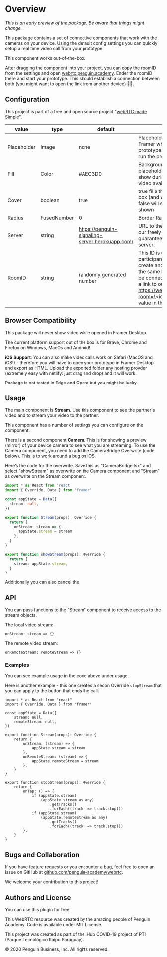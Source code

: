 # Overview

_This is an early preview of the package. Be aware that things might change._

This package contains a set of connective components that work with the cameras on your device. Using the default config settings you can quickly setup a real time video call from your prototype.

This component works out-of-the-box.

After dragging the component into your project, you can copy the roomID from the settings and open [webrtc.penguin.academy](https://webrtc.penguin.academy). Ender the roomID there and start your prototype. This should establish a connection between both (you might want to open the link from another device) 🚀🤙.

## Configuration

This project is part of a free and open source project "[webRTC made Simple](https://webrtc.penguin.academy)".

| value | type | default | description |
| --- | --- | --- | --- |
| Placeholder | Image | none | Placeholder image. Will only show in Framer while working on the prototype. Will not show when you run the prototype. |
| Fill | Color | #AEC3D0 | Background color that shows as a placeholder for the video. Will also show during the call while there is no video available. |
| Cover | boolean | true | true fills the element’s entire content box (and will crop into the video), false will ensure the whole video is shown |
| Radius | FusedNumber | 0 | Border Radius for the video |
| Server | string | https://penguin-signaling-server.herokuapp.com/ | URL to the video server. You can use our freely available server without guarantee or change it to your own server. |
| RoomID | string | randomly generated number | This ID is used to match the two participants of the call. You can create another prototype that uses the same ID and both participants will be connected or you can send them a link to our web app: https://webrtc.penguin.academy/call?room=\<id\>, replace \<id\> with the value in this field. |

## Browser Compatibility

This package will never show video while opened in Framer Desktop.

The current platform support out of the box is for Brave, Chrome and Firefox on Windows, MacOs and Android!

**iOS Support**: You can also make video calls work on Safari (MacOS and iOS!) - therefore you will have to open your prototype in Framer Desktop and export as HTML. Upload the exported folder any hosting provder (extremely easy with netlify: just drag and drop) and it will work.

Package is not tested in Edge and Opera but you might be lucky.

## Usage

The main component is **Stream**. Use this component to see the partner's video and to stream your video to the partner.

This component has a number of settings you can configure on the component.

There is a second component **Camera**. This is for showing a preview (mirror) of your device camera to see what you are streaming. To use the Camera component, you need to add the CameraBridge Overwrite (code below). This is to work around a bug on iOS.

Here’s the code for the overwrite. Save this as "CameraBridge.tsx" and select "showStream" as overwrite on the Camera component and "Stream" as overwrite on the Stream component.

```typescript
import * as React from 'react'
import { Override, Data } from 'framer'

const appState = Data({
  stream: null,
})

export function Stream(props): Override {
  return {
    onStream: stream => {
      appState.stream = stream
    },
  }
}

export function showStream(props): Override {
  return {
    stream: appState.stream,
  }
}
```

Additionally you can also cancel the

## API

You can pass functions to the "Stream" component to receive access to the stream objects.

The local video stream:

```
onStream: stream => {}
```

The remote video stream:

```
onRemoteStream: remoteStream => {}
```

### Examples

You can see example usage in the code above under usage.

Here is another example - this one creates a secon Override `stopStream` that you can apply to the button that ends the call.

```
import * as React from "react"
import { Override, Data } from "framer"

const appState = Data({
    stream: null,
    remoteStream: null,
})

export function Stream(props): Override {
    return {
        onStream: (stream) => {
            appState.stream = stream
        },
        onRemoteStream: (stream) => {
            appState.remoteStream = stream
        },
    }
}

export function stopStream(props): Override {
    return {
        onTap: () => {
            if (appState.stream)
                (appState.stream as any)
                    .getTracks()
                    .forEach((track) => track.stop())
            if (appState.stream)
                (appState.remoteStream as any)
                    .getTracks()
                    .forEach((track) => track.stop())
        },
    }
}

```

## Bugs and Collaboration

If you have feature requests or you encounter a bug, feel free to open an issue on GitHub at [github.com/penguin-academy/webrtc](https://github.com/penguin-academy/webrtc).

We welcome your contribution to this project!

## Authors and License

You can use this plugin for free.

This WebRTC resource was created by the amazing people of Penguin Academy. Code is available under MIT License.

This project was created as part of the iHub COVID-19 project of PTI (Parque Tecnológico Itaipu Paraguay).

© 2020 Penguin Business, Inc. All rights reserved.
